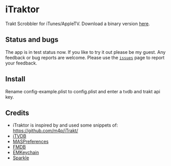 iTraktor
========

Trakt Scrobbler for iTunes/AppleTV. Download a binary version [here](http://w3f.nl/itraktor/).

## Status and bugs

The app is in test status now. If you like to try it out please be my guest. Any feedback or bug reports are welcome. Please use the [`issues`](https://github.com/yo-han/iTraktor/issues) page to report your feedback.
## Install

Rename config-example.plist to config.plist and enter a tvdb and trakt api key.

## Credits

* iTraktor is inspired by and used some snippets of: https://github.com/m4p/iTrakt/
* [iTVDB](https://github.com/kevintuhumury/itvdb)
* [MASPreferences](https://github.com/shpakovski/MASPreferences)
* [FMDB](https://github.com/ccgus/fmdb)
* [EMKeychain](http://extendmac.com/EMKeychain/)
* [Sparkle](https://github.com/andymatuschak/Sparkle)
